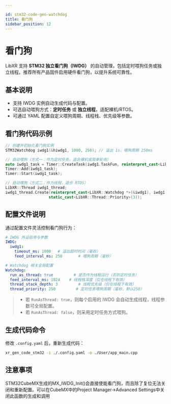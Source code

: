 ```yaml
---

id: stm32-code-gen-watchdog
title: 看门狗
sidebar_position: 12
---
```



# 看门狗

LibXR 支持 **STM32 独立看门狗（IWDG）** 的自动管理，包括定时喂狗任务或独立线程。推荐所有产品固件启用硬件看门狗，以提升系统可靠性。

## 基本说明

* 支持 IWDG 实例自动生成代码与配置。
* 可选自动喂狗方式：**定时任务** 或 **独立线程**，适配裸机/RTOS。
* 可通过 YAML 配置自定义喂狗周期、线程栈、优先级等参数。

## 看门狗代码示例

```cpp
// 创建并初始化看门狗实例
STM32Watchdog iwdg1(&hiwdg1, 1000, 250); // 溢出 1s，喂狗周期 250ms

// 自动喂狗（方式一：作为定时任务，适合裸机或简单轮询）
auto iwdg1_task = Timer::CreateTask(iwdg1.TaskFun, reinterpret_cast<LibXR::Watchdog *>(&iwdg1), 250);
Timer::Add(iwdg1_task);
Timer::Start(iwdg1_task);

// 自动喂狗（方式二：作为线程，适合 RTOS）
LibXR::Thread iwdg1_thread;
iwdg1_thread.Create(reinterpret_cast<LibXR::Watchdog *>(&iwdg1), iwdg1.ThreadFun, "iwdg1_wdg", 1024,
                   static_cast<LibXR::Thread::Priority>(3));
```

## 配置文件说明

通过配置文件灵活控制看门狗行为：

```yaml
# IWDG 外设启用与参数
IWDG:
  iwdg1:
    timeout_ms: 1000   # 溢出超时时间（毫秒）
    feed_interval_ms: 250       # 喂狗周期（毫秒）

# Watchdog 相关全局配置
Watchdog:
  run_as_thread: true         # 是否作为线程运行（否则定时任务）
  feed_interval_ms: 1024    # 线程栈深度（仅在线程下有效）
  thread_stack_depth: 3         # 线程优先级（仅在线程下有效）
  thread_priority: 250         # 定时任务喂狗周期（毫秒，默认250）
```

> * 若 `RunAsThread: true`，则每个启用的 IWDG 会自动生成线程，线程参数可全局配置。
> * 若 `RunAsThread: false`，则采用定时任务方式喂狗。

## 生成代码命令

修改 `.config.yaml` 后，重新生成代码：

```bash
xr_gen_code_stm32 -i ./.config.yaml -o ./User/app_main.cpp
```

## 注意事项

STM32CubeMX生成的MX_IWDG_Init()会直接使能看门狗，而且除了复位无法关闭和重新配置。可以在CubeMX中的Project Manager->Advanced Settings中关闭此函数的生成和调用
